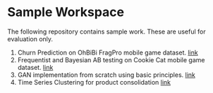 # Sample Workspace

The following repository contains sample work. These are useful for evaluation only.

1. Churn Prediction on OhBiBi FragPro mobile game dataset. [link](OBB_Retention_Solution.ipynb)
2. Frequentist and Bayesian AB testing on Cookie Cat mobile game dataset. [link](Cookie_Cats.ipynb)
3. GAN implementation from scratch using basic principles. [link](GAN_training_in_action.ipynb)
4. Time Series Clustering for product consolidation [link](Clustering%20Products.ipynb)
